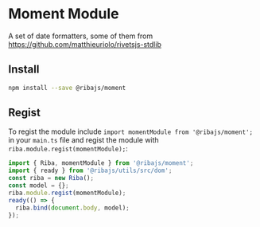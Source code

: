 # Moment Module

A set of date formatters, some of them from https://github.com/matthieuriolo/rivetsjs-stdlib

## Install

```bash
npm install --save @ribajs/moment
```

## Regist

To regist the module include `import momentModule from '@ribajs/moment';` in your `main.ts` file and regist the module with `riba.module.regist(momentModule);`:

```ts
import { Riba, momentModule } from '@ribajs/moment';
import { ready } from '@ribajs/utils/src/dom';
const riba = new Riba();
const model = {};
riba.module.regist(momentModule);
ready(() => {
  riba.bind(document.body, model);
});
```
